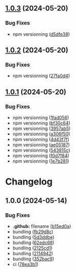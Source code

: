## [1.0.3](https://github.com/prncss-xyz/zustand-optics/compare/v1.0.2...v1.0.3) (2024-05-20)


### Bug Fixes

* npm versionning ([d5dfe38](https://github.com/prncss-xyz/zustand-optics/commit/d5dfe38f92562a057538f1e1edce7ace4de262ed))

## [1.0.2](https://github.com/prncss-xyz/zustand-optics/compare/v1.0.1...v1.0.2) (2024-05-20)


### Bug Fixes

* npm versionning ([27fa0d4](https://github.com/prncss-xyz/zustand-optics/commit/27fa0d475087f9b26fd92d263c8e659329ebff48))

## [1.0.1](https://github.com/prncss-xyz/zustand-optics/compare/v1.0.0...v1.0.1) (2024-05-20)


### Bug Fixes

* npm versionning ([1fad056](https://github.com/prncss-xyz/zustand-optics/commit/1fad05657273ace78faeac135640401037c872e0))
* npm versionning ([bf30c64](https://github.com/prncss-xyz/zustand-optics/commit/bf30c64c07a1d4082967739e2e092654b27752e1))
* npm versionning ([3957ab5](https://github.com/prncss-xyz/zustand-optics/commit/3957ab530f444108d491e19dda5085297cd35a3b))
* npm versionning ([a306f50](https://github.com/prncss-xyz/zustand-optics/commit/a306f50ce0b70369cced028b7dd18832153b2dea))
* npm versionning ([4d43f7f](https://github.com/prncss-xyz/zustand-optics/commit/4d43f7fda09e4847a59f53863b1fd1caf92949c6))
* npm versionning ([ae05187](https://github.com/prncss-xyz/zustand-optics/commit/ae05187a1649b2c422c32f6235e7bb99ba7c8043))
* npm versionning ([543815c](https://github.com/prncss-xyz/zustand-optics/commit/543815c1345eae7e6abaed86285c4cbdaa0980e8))
* npm versionning ([f0d7f84](https://github.com/prncss-xyz/zustand-optics/commit/f0d7f845819a31d86bcb07685732bcbecce186a4))
* npm versionning ([1e7b281](https://github.com/prncss-xyz/zustand-optics/commit/1e7b28181ace31cee4a322bca37ffac12d210b13))

# Changelog

## 1.0.0 (2024-05-14)


### Bug Fixes

* **.github:** filename ([b15ed0a](https://github.com/prncss-xyz/zustand-optics/commit/b15ed0aa1cbbe7885c2f679c84e7a3286b7b6a1b))
* bundling ([fb29d8c](https://github.com/prncss-xyz/zustand-optics/commit/fb29d8c9d746b00e556893dbb9580cbe3b2ab957))
* bundling ([5d3ddbe](https://github.com/prncss-xyz/zustand-optics/commit/5d3ddbecbab86bed42c3d0e68a453abf1733771d))
* bundling ([62edc68](https://github.com/prncss-xyz/zustand-optics/commit/62edc68765b4e0d4fee89831153ed0ac517fb6c0))
* bundling ([2125cd1](https://github.com/prncss-xyz/zustand-optics/commit/2125cd1ea1d978865e40355a0cad60ed64502a9c))
* bundling ([2114942](https://github.com/prncss-xyz/zustand-optics/commit/2114942f1f994b1f4d3868fb43e5b855dc09aaed))
* bundling ([352bac9](https://github.com/prncss-xyz/zustand-optics/commit/352bac9b9cdb98aaf036193f1df14f66fb29d791))
* ci ([78ea3b1](https://github.com/prncss-xyz/zustand-optics/commit/78ea3b1dac4941f04c8cb677d78736bfef6ac887))
